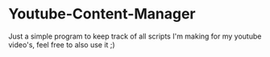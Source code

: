 # Youtube-Content-Manager
Just a simple program to keep track of all scripts I'm making for my youtube video's, feel free to also use it ;)
